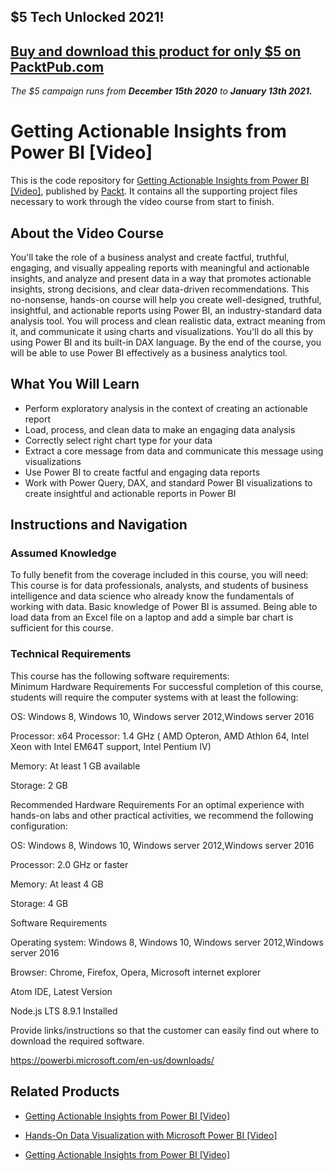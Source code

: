 ## $5 Tech Unlocked 2021!
[Buy and download this product for only $5 on PacktPub.com](https://www.packtpub.com/)
-----
*The $5 campaign         runs from __December 15th 2020__ to __January 13th 2021.__*

# Getting Actionable Insights from Power BI [Video]
This is the code repository for [Getting Actionable Insights from Power BI [Video]](https://www.packtpub.com/big-data-and-business-intelligence/getting-actionable-insights-power-bi-video?utm_source=github&utm_medium=repository&utm_campaign=9781789809084), published by [Packt](https://www.packtpub.com/?utm_source=github). It contains all the supporting project files necessary to work through the video course from start to finish.
## About the Video Course
You'll take the role of a business analyst and create factful, truthful, engaging, and visually appealing reports with meaningful and actionable insights, and analyze and present data in a way that promotes actionable insights, strong decisions, and clear data-driven recommendations. This no-nonsense, hands-on course will help you create well-designed, truthful, insightful, and actionable reports using Power BI, an industry-standard data analysis tool. You will process and clean realistic data, extract meaning from it, and communicate it using charts and visualizations. You'll do all this by using Power BI and its built-in DAX language. By the end of the course, you will be able to use Power BI effectively as a business analytics tool.

<H2>What You Will Learn</H2>
<DIV class=book-info-will-learn-text>
<UL>
<LI>Perform exploratory analysis in the context of creating an actionable report 
<LI>Load, process, and clean data to make an engaging data analysis 
<LI>Correctly select right chart type for your data 
<LI>Extract a core message from data and communicate this message using visualizations 
<LI>Use Power BI to create factful and engaging data reports 
<LI>Work with Power Query, DAX, and standard Power BI visualizations to create insightful and actionable reports in Power BI </LI></UL></DIV>

## Instructions and Navigation
### Assumed Knowledge
To fully benefit from the coverage included in this course, you will need:<br/>
This course is for data professionals, analysts, and students of business intelligence and data science who already know the fundamentals of working with data. Basic knowledge of Power BI is assumed. Being able to load data from an Excel file on a laptop and add a simple bar chart is sufficient for this course.
### Technical Requirements
This course has the following software requirements:<br/>
Minimum Hardware Requirements
For successful completion of this course, students will require the computer systems with at least the following:


OS: Windows 8, Windows 10, Windows server 2012,Windows server 2016



Processor: x64 Processor: 1.4 GHz ( AMD Opteron, AMD Athlon 64, Intel Xeon with Intel EM64T support, Intel Pentium IV)



Memory: At least 1 GB available



Storage: 2 GB


Recommended Hardware Requirements
For an optimal experience with hands-on labs and other practical activities, we recommend the following configuration:


OS: Windows 8, Windows 10, Windows server 2012,Windows server 2016



Processor: 2.0 GHz or faster



Memory: At least 4 GB



Storage: 4 GB


Software Requirements

Operating system: Windows 8, Windows 10, Windows server 2012,Windows server 2016 



Browser: Chrome, Firefox, Opera, Microsoft internet explorer



Atom IDE, Latest Version



Node.js LTS 8.9.1 Installed


Provide links/instructions so that the customer can easily find out where to download the required software.

https://powerbi.microsoft.com/en-us/downloads/

## Related Products
* [Getting Actionable Insights from Power BI [Video]](https://www.packtpub.com/big-data-and-business-intelligence/getting-actionable-insights-power-bi-video?utm_source=github&utm_medium=repository&utm_campaign=9781789809084)

* [Hands-On Data Visualization with Microsoft Power BI [Video]](https://www.packtpub.com/big-data-and-business-intelligence/hands-data-visualization-microsoft-power-bi-video?utm_source=github&utm_medium=repository&utm_campaign=9781789805185)

* [Getting Actionable Insights from Power BI [Video]](https://www.packtpub.com/big-data-and-business-intelligence/getting-actionable-insights-power-bi-video?utm_source=github&utm_medium=repository&utm_campaign=9781789809084)

